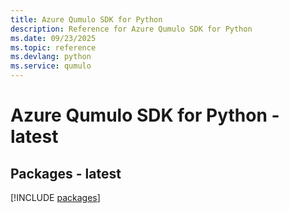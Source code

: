 ```yaml
---
title: Azure Qumulo SDK for Python
description: Reference for Azure Qumulo SDK for Python
ms.date: 09/23/2025
ms.topic: reference
ms.devlang: python
ms.service: qumulo
---
```

# Azure Qumulo SDK for Python - latest
## Packages - latest
[!INCLUDE [packages](qumulo-index.md)]